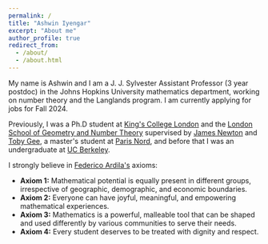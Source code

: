 ```yaml
---
permalink: /
title: "Ashwin Iyengar"
excerpt: "About me"
author_profile: true
redirect_from: 
  - /about/
  - /about.html
---
```


My name is Ashwin and I am a J. J. Sylvester Assistant Professor (3 year postdoc) in the Johns Hopkins University mathematics department, working on number theory and the Langlands program. I am currently applying for jobs for Fall 2024.

Previously, I was a Ph.D student at [King's College London](https://www.kcl.ac.uk/mathematics) and the [London School of Geometry and Number Theory](http://www.lsgnt-cdt.ac.uk) supervised by [James Newton](https://people.maths.ox.ac.uk/newton) and [Toby Gee](https://www.ma.imperial.ac.uk/~tsg/), a master's student at [Paris Nord](https://www.math.univ-paris13.fr/laga/index.php/fr/laboratoire), and before that I was an undergraduate at [UC Berkeley](https://math.berkeley.edu).

I strongly believe in [Federico Ardila's](https://fardila.com/) axioms:

- **Axiom 1:** Mathematical potential is equally present in different groups, irrespective of geographic, demographic, and economic boundaries.
- **Axiom 2:** Everyone can have joyful, meaningful, and empowering mathematical experiences.
- **Axiom 3:** Mathematics is a powerful, malleable tool that can be shaped and used differently by various communities to serve their needs.
- **Axiom 4:** Every student deserves to be treated with dignity and respect.

